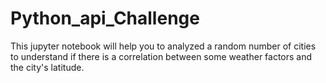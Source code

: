 # Python_api_Challenge
This jupyter notebook will help you to analyzed a random number of cities to understand if there is a correlation between some weather factors and the city's latitude.
